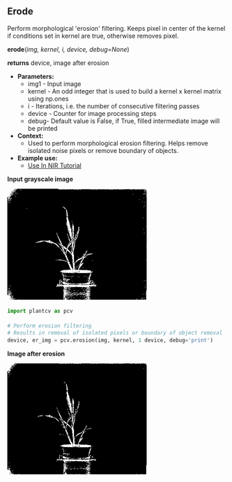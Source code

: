 ## Erode

Perform morphological 'erosion' filtering. Keeps pixel in center of the kernel if 
conditions set in kernel are true, otherwise removes pixel.

**erode**(*img, kernel, i, device, debug=None*)

**returns** device, image after erosion

- **Parameters:**
    - img1 - Input image
    - kernel - An odd integer that is used to build a kernel x kernel matrix using np.ones
    - i - Iterations, i.e. the number of consecutive filtering passes
    - device - Counter for image processing steps
    - debug- Default value is False, if True, filled intermediate image will be printed
- **Context:**
    - Used to perform morphological erosion filtering. Helps remove isolated noise pixels or remove boundary of objects.
- **Example use:**
    - [Use In NIR Tutorial](nir_tutorial.md)
    
**Input grayscale image**

![Screenshot](img/documentation_images/erode/grayscale_image.jpg)

```python
import plantcv as pcv

# Perform erosion filtering
# Results in removal of isolated pixels or boundary of object removal
device, er_img = pcv.erosion(img, kernel, 1 device, debug='print')
```

**Image after erosion**

![Screenshot](img/documentation_images/erode/erosion.jpg)

